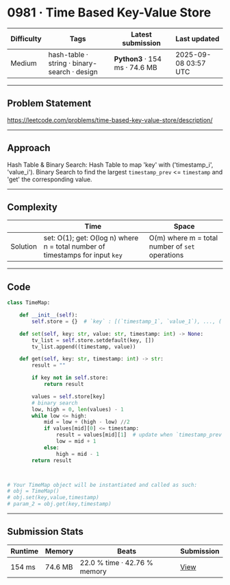 # 0981 · Time Based Key-Value Store

| Difficulty | Tags | Latest submission | Last updated |
| --- | --- | --- | --- |
| Medium | hash-table · string · binary-search · design | **Python3** · 154 ms · 74.6 MB | 2025-09-08 03:57 UTC |

---

## Problem Statement
https://leetcode.com/problems/time-based-key-value-store/description/

---

## Approach
Hash Table & Binary Search: Hash Table to map 'key' with ('timestamp_i', 'value_i'). Binary Search to find the largest `timestamp_prev` <= `timestamp` and 'get' the corresponding value.

---

## Complexity
| | Time | Space |
|---|---|---|
| Solution | set: O(1); get: O(log n) where n = total number of timestamps for input `key` | O(m) where m = total number of `set` operations |

---

## Code

```python
class TimeMap:

    def __init__(self):
        self.store = {}  # `key` : [(`timestamp_1`, `value_1`), ..., (`timestamp_t`, `value_t`)]

    def set(self, key: str, value: str, timestamp: int) -> None:
        tv_list = self.store.setdefault(key, [])
        tv_list.append((timestamp, value))

    def get(self, key: str, timestamp: int) -> str:
        result = ""

        if key not in self.store:
            return result

        values = self.store[key]
        # binary search
        low, high = 0, len(values) - 1
        while low <= high:
            mid = low + (high - low) //2
            if values[mid][0] <= timestamp:
                result = values[mid][1]  # update when `timestamp_prev` <= `timestamp`
                low = mid + 1
            else:
                high = mid - 1
        return result



# Your TimeMap object will be instantiated and called as such:
# obj = TimeMap()
# obj.set(key,value,timestamp)
# param_2 = obj.get(key,timestamp)
```

---

## Submission Stats
| Runtime | Memory | Beats | Submission |
| --- | --- | --- | --- |
| 154 ms | 74.6 MB | 22.0 % time · 42.76 % memory | [View](https://leetcode.com/problems/time-based-key-value-store/submissions/1763293278/) |
